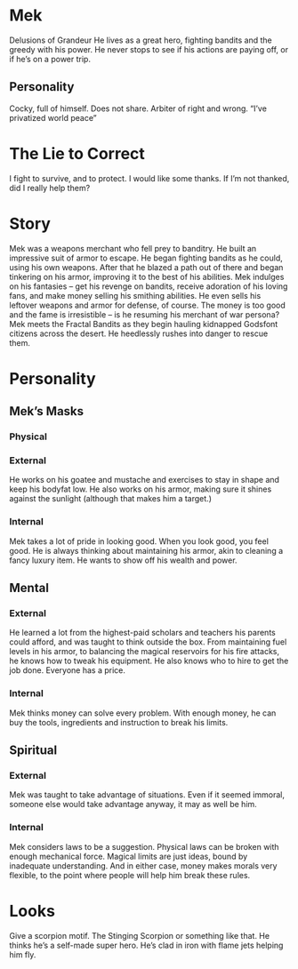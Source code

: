 # Mek
Delusions of Grandeur
He lives as a great hero, fighting bandits and the greedy with his power. He never stops to see if his actions are paying off, or if he’s on a power trip.
## Personality
Cocky, full of himself. Does not share. Arbiter of right and wrong.
“I’ve privatized world peace”
# The Lie to Correct
I fight to survive, and to protect. I would like some thanks.
If I’m not thanked, did I really help them?
# Story
Mek was a weapons merchant who fell prey to banditry. He built an impressive suit of armor to escape. He began fighting bandits as he could, using his own weapons. After that he blazed a path out of there and began tinkering on his armor, improving it to the best of his abilities.
Mek indulges on his fantasies – get his revenge on bandits, receive adoration of his loving fans, and make money selling his smithing abilities. He even sells his leftover weapons and armor for defense, of course. The money is too good and the fame is irresistible – is he resuming his merchant of war persona?
Mek meets the Fractal Bandits as they begin hauling kidnapped Godsfont citizens across the desert. He heedlessly rushes into danger to rescue them.

# Personality
## Mek’s Masks
### Physical
### External
He works on his goatee and mustache and exercises to stay in shape and keep his bodyfat low.
He also works on his armor, making sure it shines against the sunlight (although that makes him a target.)
### Internal
Mek takes a lot of pride in looking good. When you look good, you feel good.
He is always thinking about maintaining his armor, akin to cleaning a fancy luxury item. He wants to show off his wealth and power.
## Mental
### External
He learned a lot from the highest-paid scholars and teachers his parents could afford, and was taught to think outside the box. From maintaining fuel levels in his armor, to balancing the magical reservoirs for his fire attacks, he knows how to tweak his equipment.
He also knows who to hire to get the job done. Everyone has a price.
### Internal
Mek thinks money can solve every problem. With enough money, he can buy the tools, ingredients and instruction to break his limits.
## Spiritual
### External
Mek was taught to take advantage of situations. Even if it seemed immoral, someone else would take advantage anyway, it may as well be him.
### Internal
Mek considers laws to be a suggestion. Physical laws can be broken with enough mechanical force. Magical limits are just ideas, bound by inadequate understanding. And in either case, money makes morals very flexible, to the point where people will help him break these rules.

# Looks
Give a scorpion motif. The Stinging Scorpion or something like that.
He thinks he’s a self-made super hero. He’s clad in iron with flame jets helping him fly.